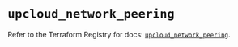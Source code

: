 # `upcloud_network_peering`

Refer to the Terraform Registry for docs: [`upcloud_network_peering`](https://registry.terraform.io/providers/upcloudltd/upcloud/5.27.0/docs/resources/network_peering).
